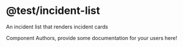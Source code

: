 @test/incident-list
===============================================
An incident list that renders incident cards

Component Authors, provide some documentation for your users here!